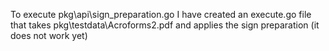 To execute pkg\api\sign_preparation.go I have created an execute.go file that takes pkg\testdata\Acroforms2.pdf and applies the sign preparation (it does not work yet)
